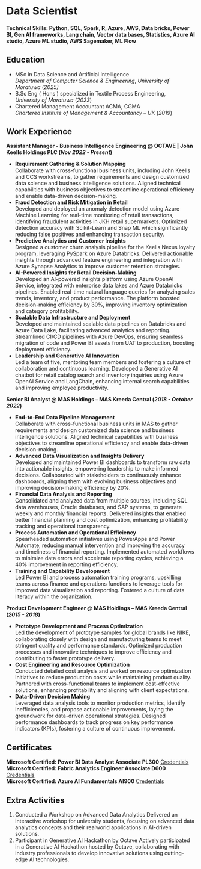# Data Scientist

#### Technical Skills: Python, SQL, Spark, R, Azure, AWS, Data bricks, Power BI, Gen AI frameworks, Lang chain, Vector data bases, Statistics, Azure AI studio, Azure ML studio, AWS Sagemaker, ML Flow

## Education
- MSc in Data Science and Artificial Intelligence \
_Department of Computer Science & Engineering_,
_University of Moratuwa_ (_2025)_								       		
- B.Sc Eng ( Hons ) specialized in Textile Process Engineering, \
_University of Moratuwa_ (_2023_)	 			        		
- Chartered Management Accountant ACMA, CGMA \
_Chartered Institute of Management & Accountancy – UK_ (_2019_)

## Work Experience
**Assistant Manager - Business Intelligence Engineering @ OCTAVE | John Keells Holdings PLC (_Nov 2022 - Present_)**
- __Requirement Gathering & Solution Mapping__ \
Collaborate with cross-functional business units, including John Keells and CCS workstreams, to gather requirements and
design customized data science and business intelligence solutions. Aligned technical capabilities with business
objectives to streamline operational efficiency and enable data-driven decision-making.
- __Fraud Detection and Risk Mitigation in Retail__ \
Developed and deployed an anomaly detection model using Azure Machine Learning for real-time monitoring of retail
transactions, identifying fraudulent activities in JKH retail supermarkets. Optimized detection accuracy with Scikit-Learn
and Snap ML which significantly reducing false positives and enhancing transaction security.
- __Predictive Analytics and Customer Insights__ \
Designed a customer churn analysis pipeline for the Keells Nexus loyalty program, leveraging PySpark on Azure
Databricks. Delivered actionable insights through advanced feature engineering and integration with Azure Synapse
Analytics to improve customer retention strategies.
- __AI-Powered Insights for Retail Decision-Making__ \
Developed an AI-powered insights platform using Azure OpenAI Service, integrated with enterprise data lakes and Azure
Databricks pipelines. Enabled real-time natural language queries for analyzing sales trends, inventory, and product
performance. The platform boosted decision-making efficiency by 30%, improving inventory optimization and category
profitability.
- __Scalable Data Infrastructure and Deployment__ \
Developed and maintained scalable data pipelines on Databricks and Azure Data Lake, facilitating advanced analytics and
reporting. Streamlined CI/CD pipelines with Azure DevOps, ensuring seamless migration of code and Power BI assets
from UAT to production, boosting deployment efficiency.
- __Leadership and Generative AI Innovation__ \
Led a team of five, mentoring team members and fostering a culture of collaboration and continuous learning.
Developed a Generative AI chatbot for retail catalog search and inventory inquiries using Azure OpenAI Service and
LangChain, enhancing internal search capabilities and improving employee productivity.

**Senior BI Analyst @ MAS Holdings – MAS Kreeda Central (_2018 - October 2022_)**
- __End-to-End Data Pipeline Management__ \
Collaborate with cross-functional business units in MAS to gather requirements and design customized data science and
business intelligence solutions. Aligned technical capabilities with business objectives to streamline operational
efficiency and enable data-driven decision-making.
- __Advanced Data Visualization and Insights Delivery__ \
Developed and maintained Power BI dashboards to transform raw data into actionable insights, empowering leadership
to make informed decisions. Collaborated with stakeholders to continuously enhance dashboards, aligning them with
evolving business objectives and improving decision-making efficiency by 20%.
- __Financial Data Analysis and Reporting__ \
Consolidated and analyzed data from multiple sources, including SQL data warehouses, Oracle databases, and SAP
systems, to generate weekly and monthly financial reports. Delivered insights that enabled better financial planning and
cost optimization, enhancing profitability tracking and operational transparency.
- __Process Automation and Operational Efficiency__ \
Spearheaded automation initiatives using PowerApps and Power Automate, reducing manual intervention and
improving the accuracy and timeliness of financial reporting. Implemented automated workflows to minimize data
errors and accelerate reporting cycles, achieving a 40% improvement in reporting efficiency.
- __Training and Capability Development__ \
Led Power BI and process automation training programs, upskilling teams across finance and operations functions to
leverage tools for improved data visualization and reporting. Fostered a culture of data literacy within the organization.

**Product Development Engineer @ MAS Holdings – MAS Kreeda Central (_2015 - 2018_)**
- __Prototype Development and Process Optimization__ \
Led the development of prototype samples for global brands like NIKE, collaborating closely with design and
manufacturing teams to meet stringent quality and performance standards. Optimized production processes and
innovative techniques to improve efficiency and contributing to faster prototype delivery.
- __Cost Engineering and Resource Optimization__ \
Conducted detailed cost analysis and worked on resource optimization initiatives to reduce production costs while
maintaining product quality. Partnered with cross-functional teams to implement cost-effective solutions, enhancing
profitability and aligning with client expectations.
- __Data-Driven Decision Making__ \
Leveraged data analysis tools to monitor production metrics, identify inefficiencies, and propose actionable
improvements, laying the groundwork for data-driven operational strategies. Designed performance dashboards to
track progress on key performance indicators (KPIs), fostering a culture of continuous improvement.

## Certificates
**Microsoft Certified: Power BI Data Analyst Associate PL300** 
[Credentials](https://learn.microsoft.com/en-us/users/shihamfarook-8053/credentials/97b8bb9b88c8733a?ref=https%3A%2F%2Fwww.linkedin.com%2F) \
**Microsoft Certified: Fabric Analytics Engineer Associate D600** 
[Credentials](https://learn.microsoft.com/en-us/users/shihamfarook-8053/credentials/c524f294ec1fb236?ref=https%3A%2F%2Fwww.linkedin.com%2F) \
**Microsoft Certified: Azure AI Fundamentals AI900** 
[Credentials](https://learn.microsoft.com/en-us/users/shihamfarook-8053/credentials/2de3c38e68acfe8f?ref=https%3A%2F%2Fwww.linkedin.com%2F)

## Extra Activities
1. Conducted a Workshop on Advanced Data Analytics
Delivered an interactive workshop for university students, focusing on advanced data analytics concepts and their realworld applications in AI-driven solutions.
2. Participant in Generative AI Hackathon by Octave
Actively participated in a Generative AI Hackathon hosted by Octave, collaborating with industry professionals to
develop innovative solutions using cutting-edge AI technologies.
